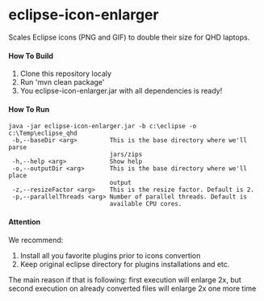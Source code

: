 eclipse-icon-enlarger
=====================

Scales Eclipse icons (PNG and GIF) to double their size for QHD laptops.

#### How To Build

1. Clone this repository localy
2. Run 'mvn clean package'
3. You eclipse-icon-enlarger.jar with all dependencies is ready!

#### How To Run

    java -jar eclipse-icon-enlarger.jar -b c:\eclipse -o c:\Temp\eclipse_qhd
     -b,--baseDir <arg>         This is the base directory where we'll parse
                                jars/zips
     -h,--help <arg>            Show help
     -o,--outputDir <arg>       This is the base directory where we'll place
                                output
     -z,--resizeFactor <arg>    This is the resize factor. Default is 2.
     -p,--parallelThreads <arg> Number of parallel threads. Default is
                                available CPU cores.

#### Attention
 
 We recommend:
 
 1. Install all you favorite plugins prior to icons convertion
 2. Keep original eclipse directory for plugins installations and etc.
 
 The main reason if that is following: first execution will enlarge 2x, but second execution on already converted files will enlarge 2x one more time
 